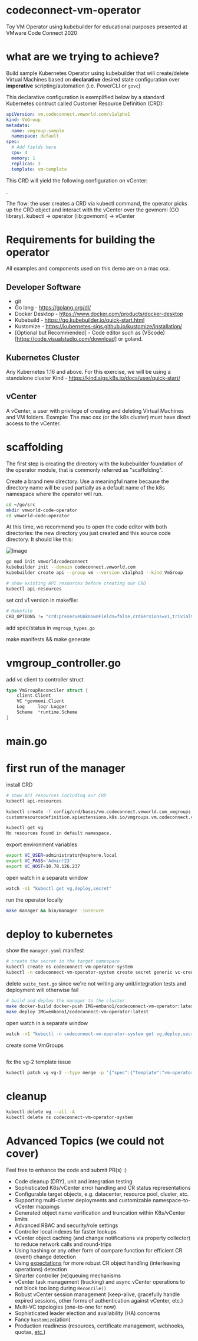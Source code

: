 # codeconnect-vm-operator
Toy VM Operator using kubebuilder for educational purposes presented at VMware Code Connect 2020

# what are we trying to achieve?

Build sample Kubernetes Operator using kubebuilder that will create/delete Virtual Machines based on **declarative** desired state configuration over **imperative** scripting/automation (i.e. PowerCLI or `govc`)

This declarative configuration is exemplified below by a standard Kubernetes contruct called Customer Resource Definition (CRD):

```yaml
apiVersion: vm.codeconnect.vmworld.com/v1alpha1
kind: VmGroup
metadata:
  name: vmgroup-sample
  namespace: default
spec:
  # Add fields here
  cpu: 4
  memory: 1
  replicas: 3
  template: vm-template
```

This CRD will yield the following configuration on vCenter:

<add a screenshot here>.

The flow: the user creates a CRD via kubectl command, the operator picks up the CRD object and interact with the vCenter over the govmomi (GO library).
kubectl -> operator (lib:govmomi) -> vCenter

# Requirements for building the operator

All examples and components used on this demo are on a mac osx.

## Developer Software
- git
- Go lang - https://golang.org/dl/
- Docker Desktop - https://www.docker.com/products/docker-desktop
- Kubebuild - https://go.kubebuilder.io/quick-start.html
- Kustomize - https://kubernetes-sigs.github.io/kustomize/installation/
- [Optional but Recommended] - Code editor such as (VScode)[https://code.visualstudio.com/download] or goland.

## Kubernetes Cluster
Any Kubernetes 1.16 and above. For this exercise, we will be using a standalone cluster Kind - https://kind.sigs.k8s.io/docs/user/quick-start/

## vCenter 
A vCenter, a user with privilege of creating and deleting Virtual Machines and VM folders.
Example:
The mac osx (or the k8s cluster) must have direct access to the vCenter.

# scaffolding

The first step is creating the directory with the kubebuilder foundation of the operator module, that is commonly referred as "scaffolding".

Create a brand new directory. Use a meaningful name because the directory name will be used partially as a default name of the k8s namespace where the operator will run.

```bash
cd ~/go/src
mkdir vmworld-code-operator
cd vmworld-code-operator
```

At this time, we recommend you to open the code editor with both directories: the new directory you just created and this source code directory.
It should like this:

![Image](/images/vscode-empty-directory.png "VScode Screenshot with two directories")


```bash
go mod init vmworld/codeconnect
kubebuilder init --domain codeconnect.vmworld.com
kubebuilder create api --group vm --version v1alpha1 --kind VmGroup
```

```bash
# show existing API resources before creating our CRD
kubectl api-resources
```

set crd v1 version in makefile: 

```bash
# Makefile
CRD_OPTIONS ?= "crd:preserveUnknownFields=false,crdVersions=v1,trivialVersions=true"
```

add spec/status in `vmgroup_types.go`

make manifests && make generate

# vmgroup_controller.go

add vc client to controller struct

```go
type VmGroupReconciler struct {
	client.Client
    VC *govmomi.Client
	Log     logr.Logger
	Scheme  *runtime.Scheme
}
```

# main.go

# first run of the manager

install CRD

```bash
# show API resources including our CRD
kubectl api-resources
```

```bash
kubectl create -f config/crd/bases/vm.codeconnect.vmworld.com_vmgroups.yaml
customresourcedefinition.apiextensions.k8s.io/vmgroups.vm.codeconnect.vmworld.com created

kubectl get vg
No resources found in default namespace.
```

export environment variables

```bash
export VC_USER=administrator@vsphere.local
export VC_PASS='Admin!23'
export VC_HOST=10.78.126.237
```

open watch in a separate window

```bash
watch -n1 "kubectl get vg,deploy,secret"
```

run the operator locally

```bash
make manager && bin/manager -insecure
```


# deploy to kubernetes

show the `manager.yaml`  manifest

```bash
# create the secret in the target namespace
kubectl create ns codeconnect-vm-operator-system
kubectl -n codeconnect-vm-operator-system create secret generic vc-creds --from-literal='VC_USER=administrator@vsphere.local' --from-literal='VC_PASS=Admin!23' --from-literal='VC_HOST=10.78.126.237'
```

delete `suite_test.go` since we're not writing any unit/integration tests and
deployment will otherwise fail

```bash
# build and deploy the manager to the cluster
make docker-build docker-push IMG=embano1/codeconnect-vm-operator:latest
make deploy IMG=embano1/codeconnect-vm-operator:latest
```

open watch in a separate window

```bash
watch -n1 "kubectl -n codeconnect-vm-operator-system get vg,deploy,secret"
```

create some VmGroups

```bash

```

fix the vg-2 template issue

```bash
kubectl patch vg vg-2 --type merge -p '{"spec":{"template":"vm-operator-template"}}'
```


# cleanup

```bash
kubectl delete vg --all -A
kubectl delete ns codeconnect-vm-operator-system
```

# Advanced Topics (we could not cover)

Feel free to enhance the code and submit PR(s) :)

- Code cleanup (DRY), unit and integration testing
- Sophisticated K8s/vCenter error handling and CR status representations
- Configurable target objects, e.g. datacenter, resource pool, cluster, etc.
- Supporting multi-cluster deployments and customizable namespace-to-vCenter mappings
- Generated object name verification and truncation within K8s/vCenter limits
- Advanced RBAC and security/role settings
- Controller local indexes for faster lookups
- vCenter object caching (and change notifications via property collector) to
  reduce network calls and round-trips
- Using hashing or any other form of compare function for efficient CR (event)
  change detection
- Using
  [expectations](https://github.com/elastic/cloud-on-k8s/blob/cf5de8b7fd09e55b74389128fbf917897b6bf17a/pkg/controller/common/expectations/expectations.go#L11)
  for more robust CR object handling (interleaving operations)
detection  
- Smarter controller (re)queuing mechanisms
- vCenter task management (tracking) and async vCenter operations to not block too long during `Reconcile()`
- Robust vCenter session management (keep-alive, gracefully handle expired
  sessions, other forms of authentication against vCenter, etc.)
- Multi-VC topologies (one-to-one for now)
- Sophisticated leader election and availability (HA) concerns
- Fancy `kustomize`(ation)
- Production readiness (resources, certificate management, webhooks, quotas, [etc.](https://github.com/mercari/production-readiness-checklist))
